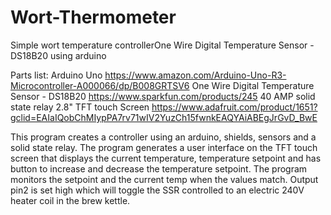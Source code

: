 # Wort-Thermometer
Simple wort temperature controllerOne Wire Digital Temperature Sensor - DS18B20  using arduino

Parts list: 
Arduino Uno https://www.amazon.com/Arduino-Uno-R3-Microcontroller-A000066/dp/B008GRTSV6
One Wire Digital Temperature Sensor - DS18B20 https://www.sparkfun.com/products/245
40 AMP solid state relay
2.8" TFT touch Screen https://www.adafruit.com/product/1651?gclid=EAIaIQobChMIypPA7rv71wIV2YuzCh15fwnkEAQYAiABEgJrGvD_BwE

This program creates a controller using an arduino, shields, sensors and a solid state relay. The program generates a user interface on the TFT touch screen that displays the current temperature, temperature setpoint and has button to increase and decrease the temperature setpoint. The program monitors the setpoint and the current temp when the values match. Output pin2 is set high which will toggle the SSR controlled to an electric 240V heater coil in the brew kettle. 


